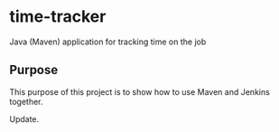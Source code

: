 # time-tracker
Java (Maven) application for tracking time on the job

## Purpose

This purpose of this project is to show how to use Maven and Jenkins together.

Update.



